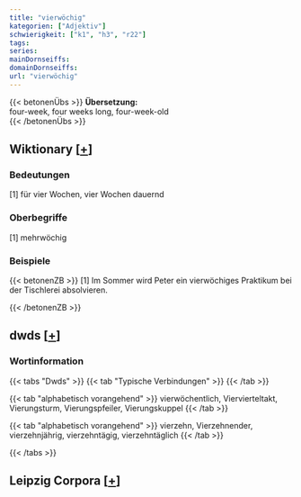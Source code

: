```yaml
---
title: "vierwöchig"
kategorien: ["Adjektiv"]
schwierigkeit: ["k1", "h3", "r22"]
tags:
series:
mainDornseiffs:
domainDornseiffs:
url: "vierwöchig"
---
```


{{< betonenÜbs >}}
**Übersetzung:**  
four-week, four weeks long, four-week-old  
{{< /betonenÜbs >}}

## Wiktionary [[+](https://de.wiktionary.org/wiki/vierwöchig)]

### Bedeutungen
[1] für vier Wochen, vier Wochen dauernd  

### Oberbegriffe
[1] mehrwöchig  

### Beispiele
{{< betonenZB >}}
[1] Im Sommer wird Peter ein vierwöchiges Praktikum bei der Tischlerei absolvieren.  

{{< /betonenZB >}}


## dwds [[+](https://www.dwds.de/wb/vierwöchig)]

### Wortinformation
{{< tabs "Dwds" >}}
{{< tab "Typische Verbindungen" >}}
{{< /tab >}}

{{< tab "alphabetisch vorangehend" >}}
vierwöchentlich, Viervierteltakt, Vierungsturm, Vierungspfeiler, Vierungskuppel
{{< /tab >}}

{{< tab "alphabetisch vorangehend" >}}
vierzehn, Vierzehnender, vierzehnjährig, vierzehntägig, vierzehntäglich
{{< /tab >}}

{{< /tabs >}}

## Leipzig Corpora [[+](https://corpora.uni-leipzig.de/en/res?word=vierwöchig&corpusId=deu_newscrawl-public_2018)]


